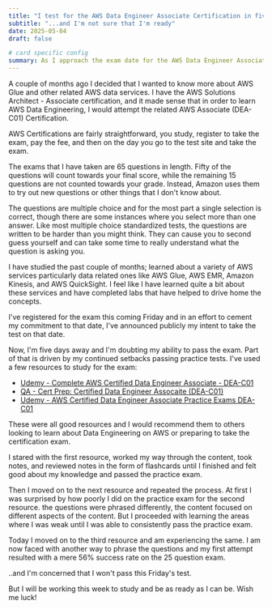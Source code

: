 ```yaml
---
title: "I test for the AWS Data Engineer Associate Certification in five days"
subtitle: "...and I'm not sure that I'm ready"
date: 2025-05-04
draft: false

# card specific config
summary: As I approach the exam date for the AWS Data Engineer Associate Certification (DEA-C01) exam, I'm having second thoughts about my chances of passing after a poor practice test score.
---
```


A couple of months ago I decided that I wanted to know more about AWS Glue and other related AWS data services. I have the AWS Solutions Architect - Associate certification, and it made sense that in order to learn AWS Data Engineering, I would attempt the related AWS Associate (DEA-C01) Certification.

AWS Certifications are fairly straightforward, you study, register to take the exam, pay the fee, and then on the day you go to the test site and take the exam.

The exams that I have taken are 65 questions in length. Fifty of the questions will count towards your final score, while the remaining 15 questions are not counted towards your grade. Instead, Amazon uses them to try out new questions or other things that I don't know about.

The questions are multiple choice and for the most part a single selection is correct, though there are some instances where you select more than one answer. Like most multiple choice standardized tests, the questions are written to be harder than you might think. They can cause you to second guess yourself and can take some time to really understand what the question is asking you.

I have studied the past couple of months; learned about a variety of AWS services particularly data related ones like AWS Glue, AWS EMR, Amazon Kinesis, and AWS QuickSight. I feel like I have learned quite a bit about these services and have completed labs that have helped to drive home the concepts.

I've registered for the exam this coming Friday and in an effort to cement my commitment to that date, I've announced publicly my intent to take the test on that date.

Now, I'm five days away and I'm doubting my ability to pass the exam. Part of that is driven by my continued setbacks passing practice tests. I've used a few resources to study for the exam:

- [Udemy - Complete AWS Certified Data Engineer Associate - DEA-C01](https://www.udemy.com/course/aws-certified-data-engineer-associate-dea-c01/)
- [QA - Cert Prep: Certified Data Engineer Assocaite (DEA-C01)](https://platform.qa.com/exam/landing/42032/)
- [Udemy - AWS Certified Data Engineer Associate Practice Exams DEA-C01](https://www.udemy.com/course/aws-certified-data-engineer-associate-practice-exams-dea/)

These were all good resources and I would recommend them to others looking to learn about Data Engineering on AWS or preparing to take the certification exam.

I stared with the first resource, worked my way through the content, took notes, and reviewed notes in the form of flashcards until I finished and felt good about my knowledge and passed the practice exam.

Then I moved on to the next resource and repeated the process. At first I was surprised by how poorly I did on the practice exam for the second resource. the questions were phrased differently, the content focused on different aspects of the content. But I proceeded with learning the areas where I was weak until I was able to consistently pass the practice exam.

Today I moved on to the third resource and am experiencing the same. I am now faced with another way to phrase the questions and my first attempt resulted with a mere 56% success rate on the 25 question exam.

..and I'm concerned that I won't pass this Friday's test.

But I will be working this week to study and be as ready as I can be. Wish me luck!
